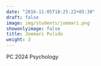 ```yaml
---
date: "2016-11-05T18:25:22+05:30"
draft: false
image: img/students/joemari.png
showonlyimage: false
title: Joemari Pulido
weight: 3
---
```


PC 2024
Psychology
